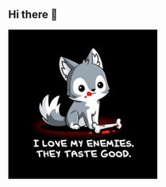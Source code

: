 ## Hi there 👋

<!--START_SECTION:update_image-->
<img src=https://raw.githubusercontent.com/LenatThomas/LenatThomas/main/.github/images/fox6.jpeg height=300px width=300px align=center alt=Profile Image />
<!--END_SECTION:update_image-->

<!--
**LenatThomas/LenatThomas** is a ✨ _special_ ✨ repository because its `README.md` (this file) appears on your GitHub profile.

Here are some ideas to get you started:

- 🔭 I’m currently working on ...
- 🌱 I’m currently learning ...
- 👯 I’m looking to collaborate on ...
- 🤔 I’m looking for help with ...
- 💬 Ask me about ...
- 📫 How to reach me: ...
- 😄 Pronouns: ...
- ⚡ Fun fact: ...
-->
